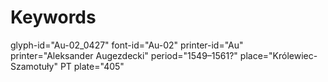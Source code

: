 # Keywords
glyph-id="Au-02_0427"
font-id="Au-02"
printer-id="Au"
printer="Aleksander Augezdecki"
period="1549–1561?"
place="Królewiec-Szamotuły"
PT plate="405"
